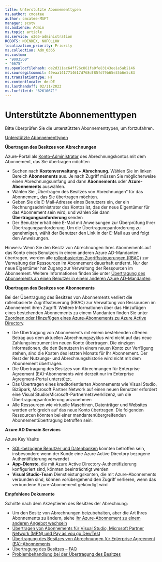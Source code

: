 ```yaml
---
title: Unterstützte Abonnementtypen
ms.author: cmcatee
author: cmcatee-MSFT
manager: scotv
ms.audience: Admin
ms.topic: article
ms.service: o365-administration
ROBOTS: NOINDEX, NOFOLLOW
localization_priority: Priority
ms.collection: Adm_O365
ms.custom:
- "9003560"
- "6675"
ms.openlocfilehash: de2d311ac64ff26c861fa0fe83143ee1e5ab2146
ms.sourcegitcommit: 49eaa1417714617d768df85fd79b65e35b6e5c83
ms.translationtype: HT
ms.contentlocale: de-DE
ms.lasthandoff: 02/11/2022
ms.locfileid: "62610671"
---
```

# <a name="supported-subscription-types"></a>Unterstützte Abonnementtypen

Bitte überprüfen Sie die unterstützten Abonnementtypen, um fortzufahren.

[Unterstützte Abonnementtypen](https://docs.microsoft.com/azure/billing/billing-subscription-transfer?WT.mc_id=Portal-Microsoft_Azure_Support#supported-subscription-types)

**Übertragen des Besitzes von Abrechnungen**

Azure-Portal als [Konto-Administrator](https://ms.portal.azure.com/) des Abrechnungskontos mit dem Abonnement, das Sie übertragen möchten

- Suchen nach **Kostenverwaltung + Abrechnung**. Wählen Sie im linken Bereich **Abonnements** aus. Je nach Zugriff müssen Sie möglicherweise einen Abrechnungsumfang und dann **Abonnements** oder **Azure-Abonnements** auswählen.
- Wählen Sie „Übertragen des Besitzes von Abrechnungen“ für das Abonnement, das Sie übertragen möchten.
- Geben Sie die E-Mail-Adresse eines Benutzers ein, der ein Rechnungsadministrator des Kontos ist, das der neue Eigentümer für das Abonnement sein wird, und wählen Sie dann **Übertragungsanforderung** senden 
- Der Benutzer erhält eine E-Mail mit Anweisungen zur Überprüfung Ihrer Übertragungsanforderung. Um die Übertragungsanforderung zu genehmigen, wählt der Benutzer den Link in der E-Mail aus und folgt den Anweisungen.

Hinweis: Wenn Sie den Besitz von Abrechnungen Ihres Abonnements auf das Konto eines Benutzers in einem anderen Azure AD-Mandanten übertragen, werden alle [rollenbasierten Zugriffssteuerungen (RBAC)](https://docs.microsoft.com/azure/role-based-access-control/overview?WT.mc_id=Portal-Microsoft_Azure_Support) zur Verwaltung der Ressourcen im Abonnement dauerhaft entfernt. Nur der neue Eigentümer hat Zugang zur Verwaltung der Ressourcen im Abonnement. Weitere Informationen finden Sie unter [Übertragung des Abonnements an einen Benutzer in einem anderen Azure AD-Mandanten](https://docs.microsoft.com/azure/active-directory/managed-identities-azure-resources/known-issues?WT.mc_id=Portal-Microsoft_Azure_Support).

**Übertragen des Besitzes von Abonnements**

Bei der Übertragung des Besitzes von Abonnements verliert die rollenbasierte Zugriffssteuerung (RBAC) zur Verwaltung von Ressourcen im Abonnement ihren Zugriff. Weitere Informationen über das Hinzufügen eines bestehenden Abonnements zu einem Mandanten finden Sie unter [Zuordnen oder Hinzufügen eines Azure-Abonnements zu Azure Active Directory](https://docs.microsoft.com/azure/active-directory/fundamentals/active-directory-how-subscriptions-associated-directory?WT.mc_id=Portal-Microsoft_Azure_Support).

- Die Übertragung von Abonnements mit einem bestehenden offenen Betrag aus dem aktuellen Abrechnungszyklus wird nicht auf das neue Zahlungsinstrument im neuen Konto übertragen. Die einzigen Informationen, die den Benutzern in einem neuen Konto zur Verfügung stehen, sind die Kosten des letzten Monats für Ihr Abonnement. Der Rest der Nutzungs- und Abrechnungshistorie wird nicht mit dem Abonnement übertragen.
- Die Übertragung des Besitzes von Abrechnungen für Enterprise Agreement (EA)-Abonnements wird derzeit nur im Enterprise Agreement-Portal unterstützt.
- Das Übertragen eines kreditorientierten Abonnements wie Visual Studio, BizSpark, Microsoft Partner Network auf einen neuen Benutzer erfordert eine Visual Studio/Microsoft-Partnernetzwerklizenz, um die Übertragungsanforderung anzunehmen
- Alle Ressourcen wie virtuelle Maschinen, Datenträger und Websites werden erfolgreich auf das neue Konto übertragen. Die folgenden Ressourcen könnten bei einer mandantenübergreifenden Abonnementübertragung betroffen sein:

**Azure AD Domain Services**

Azure Key Vaults

- [SQL-bezogene Benutzer und Datenbanken](https://docs.microsoft.com/azure/sql-database/sql-database-aad-authentication-configure?WT.mc_id=Portal-Microsoft_Azure_Support) könnten betroffen sein, insbesondere wenn der Kunde eine Azure Active Directory bezogene Authentifizierung verwendet
- **App-Dienste**, die mit Azure Active Directory-Authentifizierung konfiguriert sind, könnten beeinträchtigt werden
- **Visual Studio-Team** Dienstleistungskonten, die mit Azure-Abonnements verbunden sind, können vorübergehend den Zugriff verlieren, wenn das verbundene Azure-Abonnement gekündigt wird

**Empfohlene Dokumente**

Schritte nach dem Akzeptieren des Besitzes der Abrechnung:

- Um den Besitz von Abrechnungen beizubehalten, aber die Art Ihres Abonnements zu ändern, siehe [Ihr Azure-Abonnement zu einem anderen Angebot wechseln](https://docs.microsoft.com/azure/billing/billing-how-to-switch-azure-offer?WT.mc_id=Portal-Microsoft_Azure_Support)
- [Übertragen von Abonnements für Visual Studio, Microsoft Partner Network (MPN) und Pay as you go Dev/Test](https://docs.microsoft.com/azure/billing/billing-subscription-transfer?WT.mc_id=Portal-Microsoft_Azure_Support#transferring-visual-studio-microsoft-partner-network-mpn-and-pay-as-you-go-devtest-subscriptions)
- [Übertragung des Besitzes von Abrechnungen für Enterprise Agreement (EA)-Abonnements](https://docs.microsoft.com/azure/billing/billing-subscription-transfer?WT.mc_id=Portal-Microsoft_Azure_Support#transfer-billing-ownership-of-enterprise-agreement-ea-subscriptions)
- [Übertragung des Besitzes – FAQ](https://docs.microsoft.com/azure/billing/billing-subscription-transfer?WT.mc_id=Portal-Microsoft_Azure_Support#frequently-asked-questions-faq-for-senders)
- [Problembehandlung bei der Übertragung des Besitzes](https://docs.microsoft.com/azure/billing/billing-subscription-transfer?WT.mc_id=Portal-Microsoft_Azure_Support#troubleshooting)